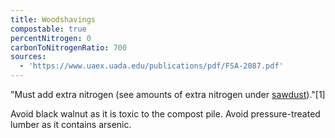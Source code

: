 ```yaml
---
title: Woodshavings
compostable: true
percentNitrogen: 0
carbonToNitrogenRatio: 700
sources:
  - 'https://www.uaex.uada.edu/publications/pdf/FSA-2087.pdf'
---
```


"Must add extra nitrogen (see amounts of extra nitrogen under [sawdust](https://isitcompostable.com/items/sawdust "sawdust"))."\[1]

Avoid black walnut as it is toxic to the compost pile.&#x20;
Avoid pressure-treated lumber as it contains arsenic.

